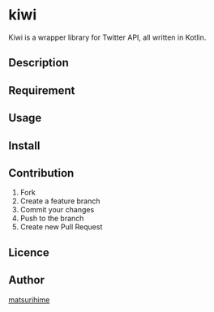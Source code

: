# kiwi

Kiwi is a wrapper library for Twitter API, all written in Kotlin.

## Description

## Requirement

## Usage

## Install

## Contribution
1. Fork
2. Create a feature branch 
3. Commit your changes 
4. Push to the branch
5. Create new Pull Request

## Licence

## Author

[matsurihime](https://github.com/matsurihime)